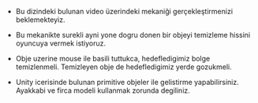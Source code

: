 * Bu dizindeki bulunan video üzerindeki mekaniği gerçekleştirmenizi beklemekteyiz.

* Bu mekanikte surekli ayni yone dogru donen bir objeyi temizleme hissini oyuncuya vermek istiyoruz. 

* Obje uzerine mouse ile basili tuttukca, hedefledigimiz bolge temizlenmeli. Temizleyen obje de hedefledigimiz yerde gozukmeli.

* Unity icerisinde bulunan primitive objeler ile gelistirme yapabilirsiniz. Ayakkabi ve firca modeli kullanmak zorunda degiliniz.